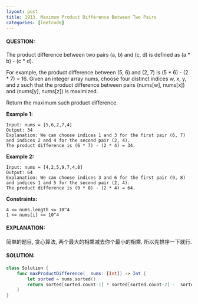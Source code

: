 ```yaml
---
layout: post
title: 1913. Maximum Product Difference Between Two Pairs
categories: [leetcode]
---
```

#### QUESTION:
The product difference between two pairs (a, b) and (c, d) is defined as (a * b) - (c * d).

For example, the product difference between (5, 6) and (2, 7) is (5 * 6) - (2 * 7) = 16.
Given an integer array nums, choose four distinct indices w, x, y, and z such that the product difference between pairs (nums[w], nums[x]) and (nums[y], nums[z]) is maximized.

Return the maximum such product difference.

 

__Example 1:__
```
Input: nums = [5,6,2,7,4]
Output: 34
Explanation: We can choose indices 1 and 3 for the first pair (6, 7) and indices 2 and 4 for the second pair (2, 4).
The product difference is (6 * 7) - (2 * 4) = 34.
```
__Example 2:__
```
Input: nums = [4,2,5,9,7,4,8]
Output: 64
Explanation: We can choose indices 3 and 6 for the first pair (9, 8) and indices 1 and 5 for the second pair (2, 4).
The product difference is (9 * 8) - (2 * 4) = 64.
 ```

__Constraints:__
```
4 <= nums.length <= 10^4
1 <= nums[i] <= 10^4
```
#### EXPLANATION:

简单的题目, 贪心算法, 两个最大的相乘减去你个最小的相乘. 所以先排序一下就行.

#### SOLUTION:
```swift
class Solution {
    func maxProductDifference(_ nums: [Int]) -> Int {
        let sorted = nums.sorted()
        return sorted[sorted.count-1] * sorted[sorted.count-2] -  sorted[0] * sorted[1]
    }
}
```
